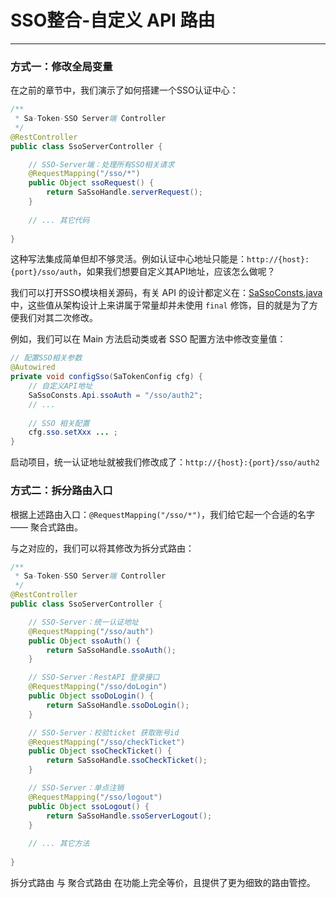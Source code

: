 # SSO整合-自定义 API 路由 

---

### 方式一：修改全局变量

在之前的章节中，我们演示了如何搭建一个SSO认证中心：
``` java
/**
 * Sa-Token-SSO Server端 Controller 
 */
@RestController
public class SsoServerController {

	// SSO-Server端：处理所有SSO相关请求 
	@RequestMapping("/sso/*")
	public Object ssoRequest() {
		return SaSsoHandle.serverRequest();
	}
	
	// ... 其它代码
	
}
```

这种写法集成简单但却不够灵活。例如认证中心地址只能是：`http://{host}:{port}/sso/auth`，如果我们想要自定义其API地址，应该怎么做呢？

我们可以打开SSO模块相关源码，有关 API 的设计都定义在：[SaSsoConsts.java](https://gitee.com/dromara/sa-token/blob/master/sa-token-core/src/main/java/cn/dev33/satoken/sso/SaSsoConsts.java)
中，这些值从架构设计上来讲属于常量却并未使用 `final` 修饰，目的就是为了方便我们对其二次修改。

例如，我们可以在 Main 方法启动类或者 SSO 配置方法中修改变量值：
``` java
// 配置SSO相关参数 
@Autowired
private void configSso(SaTokenConfig cfg) {
	// 自定义API地址
	SaSsoConsts.Api.ssoAuth = "/sso/auth2";
	// ... 
	
	// SSO 相关配置
	cfg.sso.setXxx ... ;
}
```

启动项目，统一认证地址就被我们修改成了：`http://{host}:{port}/sso/auth2`


### 方式二：拆分路由入口
根据上述路由入口：`@RequestMapping("/sso/*")`，我们给它起一个合适的名字 —— 聚合式路由。

与之对应的，我们可以将其修改为拆分式路由：

``` java
/**
 * Sa-Token-SSO Server端 Controller 
 */
@RestController
public class SsoServerController {

	// SSO-Server：统一认证地址 
	@RequestMapping("/sso/auth")
	public Object ssoAuth() {
		return SaSsoHandle.ssoAuth();
	}

	// SSO-Server：RestAPI 登录接口 
	@RequestMapping("/sso/doLogin")
	public Object ssoDoLogin() {
		return SaSsoHandle.ssoDoLogin();
	}

	// SSO-Server：校验ticket 获取账号id 
	@RequestMapping("/sso/checkTicket")
	public Object ssoCheckTicket() {
		return SaSsoHandle.ssoCheckTicket();
	}

	// SSO-Server：单点注销 
	@RequestMapping("/sso/logout")
	public Object ssoLogout() {
		return SaSsoHandle.ssoServerLogout();
	}
	
	// ... 其它方法 
	
}
```

拆分式路由 与 聚合式路由 在功能上完全等价，且提供了更为细致的路由管控。

